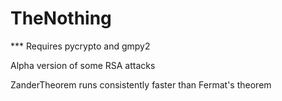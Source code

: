 # TheNothing

*** Requires pycrypto and gmpy2

Alpha version of some RSA attacks

ZanderTheorem runs consistently faster than Fermat's theorem

